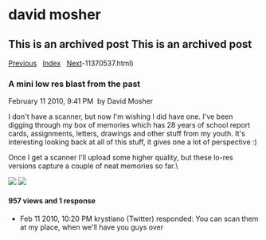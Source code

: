 # david mosher

## This is an archived post This is an archived post

[Previous](../../../posts/2010/02/3rd%20Party%20Comment%20System%20Roundup-11594219.html)
  [Index](../../../index-2.html)  
[Next](../../../posts/2010/02/Hoping%20to%20inspire%20a%20passion%20for%20art,%20we%20got%20Andy%20an%20easel%20for%20his%20bday%20as%20well%20:)-11370537.html)

### A mini low res blast from the past

February 11 2010, 9:41 PM  by David Mosher

I don't have a scanner, but now I'm wishing I did have one. I've been digging
through my box of memories which has 28 years of school report cards,
assignments, letters, drawings and other stuff from my youth. It's interesting
looking back at all of this stuff, it gives one a lot of perspective :)

Once I get a scanner I'll upload some higher quality, but these lo-res versions
capture a couple of neat memories so far.\

![](../../../image/2010/02/6524028-dave.grade4.jpg)
![](../../../image/2010/02/6524029-dave.grade12.jpg)

#### 957 views and 1 response

-   Feb 11 2010, 10:20 PM
    krystiano (Twitter) responded:
    You can scan them at my place, when we'll have you guys over
